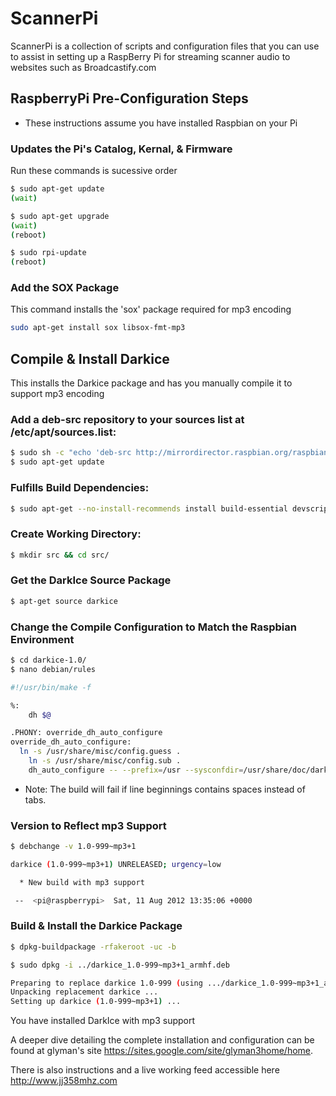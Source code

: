 ScannerPi
=========

ScannerPi is a collection of scripts and configuration files that you can use to assist in setting up a RaspBerry Pi for streaming scanner audio to websites such as Broadcastify.com

## RaspberryPi Pre-Configuration Steps

* These instructions assume you have installed Raspbian on your Pi

### Updates the Pi's Catalog, Kernal, & Firmware
Run these commands is sucessive order
```bash
$ sudo apt-get update
(wait)
```
```bash
$ sudo apt-get upgrade
(wait)
(reboot)
```
```bash
$ sudo rpi-update
(reboot)
```
### Add the SOX Package
This command installs the 'sox' package required for mp3 encoding
```bash
sudo apt-get install sox libsox-fmt-mp3
```

## Compile & Install Darkice
This installs the Darkice package and has you manually compile it to support mp3 encoding

### Add a deb-src repository to your sources list at /etc/apt/sources.list:
```bash
$ sudo sh -c "echo 'deb-src http://mirrordirector.raspbian.org/raspbian/ wheezy main contrib non-free rpi' >> /etc/apt/sources.list"
$ sudo apt-get update
```
### Fulfills Build Dependencies:
```bash
$ sudo apt-get --no-install-recommends install build-essential devscripts autotools-dev fakeroot dpkg-dev debhelper autotools-dev dh-make quilt ccache libsamplerate0-dev libpulse-dev libaudio-dev lame libjack-jackd2-dev libasound2-dev libtwolame-dev libfaad-dev libflac-dev libmp4v2-dev libshout3-dev libmp3lame-dev
```
### Create Working Directory:
```bash
$ mkdir src && cd src/
```
### Get the DarkIce Source Package
```bash
$ apt-get source darkice
```
### Change the Compile Configuration to Match the Raspbian Environment
```bash
$ cd darkice-1.0/
$ nano debian/rules
```
```bash
#!/usr/bin/make -f

%:
	dh $@

.PHONY: override_dh_auto_configure
override_dh_auto_configure:
  ln -s /usr/share/misc/config.guess .
	ln -s /usr/share/misc/config.sub .
	dh_auto_configure -- --prefix=/usr --sysconfdir=/usr/share/doc/darkice/examples --with-vorbis-prefix=/usr/lib/arm-linux-gnueabihf/ --with-jack-prefix=/usr/lib/arm-linux-gnueabihf/ --with-alsa-prefix=/usr/lib/arm-linux-gnueabihf/ --with-faac-prefix=/usr/lib/arm-linux-gnueabihf/ --with-aacplus-prefix=/usr/lib/arm-linux-gnueabihf/ --with-samplerate-prefix=/usr/lib/arm-linux-gnueabihf/ --with-lame-prefix=/usr/lib/arm-linux-gnueabihf/ CFLAGS='-march=armv6 -mfpu=vfp -mfloat-abi=hard'
```
* Note: The build will fail if line beginnings contains spaces instead of tabs.

### Version to Reflect mp3 Support
```bash
$ debchange -v 1.0-999~mp3+1

darkice (1.0-999~mp3+1) UNRELEASED; urgency=low

  * New build with mp3 support

 --  <pi@raspberrypi>  Sat, 11 Aug 2012 13:35:06 +0000
 ```
 
 ### Build & Install the Darkice Package
 ```bash
$ dpkg-buildpackage -rfakeroot -uc -b
```
```bash
$ sudo dpkg -i ../darkice_1.0-999~mp3+1_armhf.deb

Preparing to replace darkice 1.0-999 (using .../darkice_1.0-999~mp3+1_armhf.deb) ...
Unpacking replacement darkice ...
Setting up darkice (1.0-999~mp3+1) ...
```
You have installed DarkIce with mp3 support







A deeper dive detailing the complete installation and configuration can be found at glyman's site <https://sites.google.com/site/glyman3home/home>.

There is also instructions and a live working feed accessible here <http://www.jj358mhz.com>

